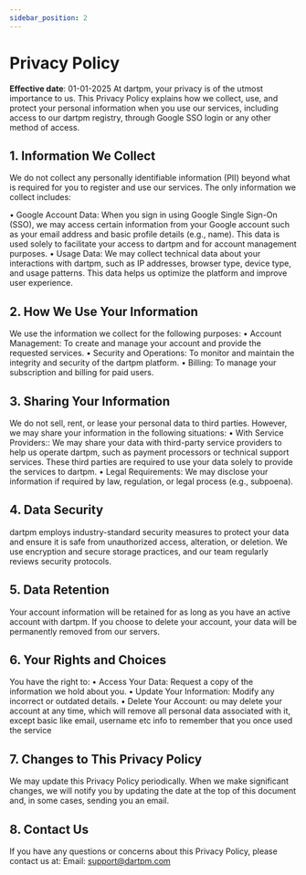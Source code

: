 ```yaml
--- 
sidebar_position: 2
---
```


# Privacy Policy

**Effective date**: 01-01-2025
At dartpm, your privacy is of the utmost importance to us. This Privacy Policy explains how we collect, use, and protect your personal information when you use our services, including access to our dartpm registry, through Google SSO login or any other method of access.

## 1. Information We Collect

We do not collect any personally identifiable information (PII) beyond what is required for you to register and use our services. The only information we collect includes:

• Google Account Data: When you sign in using Google Single Sign-On (SSO), we may access certain information from your Google account such as your email address and basic profile details (e.g., name). This data is used solely to facilitate your access to dartpm and for account management purposes.
• Usage Data: We may collect technical data about your interactions with dartpm, such as IP addresses, browser type, device type, and usage patterns. This data helps us optimize the platform and improve user experience.

## 2. How We Use Your Information

We use the information we collect for the following purposes:
• Account Management: To create and manage your account and provide the requested services.
• Security and Operations: To monitor and maintain the integrity and security of the dartpm platform.
• Billing: To manage your subscription and billing for paid users.

## 3. Sharing Your Information

We do not sell, rent, or lease your personal data to third parties. However, we may share your information in the following situations:
• With Service Providers:: We may share your data with third-party service providers to help us operate dartpm, such as payment processors or technical support services. These third parties are required to use your data solely to provide the services to dartpm.
• Legal Requirements: We may disclose your information if required by law, regulation, or legal process (e.g., subpoena).

## 4. Data Security

dartpm employs industry-standard security measures to protect your data and ensure it is safe from unauthorized access, alteration, or deletion. We use encryption and secure storage practices, and our team regularly reviews security protocols.

## 5. Data Retention
Your account information will be retained for as long as you have an active account with dartpm. If you choose to delete your account, your data will be permanently removed from our servers.

## 6. Your Rights and Choices
You have the right to:
• Access Your Data: Request a copy of the information we hold about you.
• Update Your Information: Modify any incorrect or outdated details.
• Delete Your Account: ou may delete your account at any time, which will remove all personal data associated with it, except basic like email, username etc info to remember that you once used the service

## 7. Changes to This Privacy Policy
We may update this Privacy Policy periodically. When we make significant changes, we will notify you by updating the date at the top of this document and, in some cases, sending you an email.

## 8. Contact Us

If you have any questions or concerns about this Privacy Policy, please contact us at:
Email: support@dartpm.com